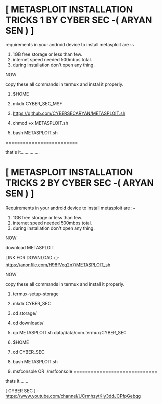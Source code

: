 # [ METASPLOIT INSTALLATION TRICKS 1 BY CYBER SEC -( ARYAN SEN ) ]



requirements in your android device to install metasploit are :~


1. 1GB free storage or less than few.
2. internet speed needed 500mbps total.
4. during installation don't open any thing.



NOW 


copy these all commands in termux and instal it properly.


1. $HOME

2. mkdir CYBER_SEC_MSF

3. https://github.com/CYBERSECARYAN/METASPLOIT.sh


4. chmod +x METASPLOIT.sh

5. bash METASPLOIT.sh

=========================



that's it...............


  



# [ METASPLOIT INSTALLATION TRICKS 2 BY CYBER SEC -( ARYAN SEN ) ]





Requirements in your android device to install metasploit are :~


1. 1GB free storage or less than few.
2. internet speed needed 500mbps total.
4. during installation don't open any thing.



NOW 



download METASPLOIT 



LINK FOR DOWNLOAD  👉  https://anonfile.com/H98fVeq2n7/METASPLOIT_sh



NOW


copy these all commands in termux and install it properly.





1. termux-setup-storage



2. mkdir CYBER_SEC

3. cd storage/

4. cd downloads/

5. cp METASPLOIT.sh data/data/com.termux/CYBER_SEC


4. $HOME

5. cd CYBER_SEC

6. bash METASPLOIT.sh 

7. msfconsole OR ./msfconsole
=============================

thats it.......



[ CYBER SEC ] - https://www.youtube.com/channel/UCrmhzytKiy3ddJCPfpGebqg
